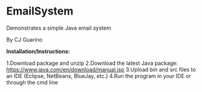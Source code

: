 # EmailSystem
Demonstrates a simple Java email system

By CJ Guarino

**Installation/Instructions:**

1.Download package and unzip
2.Download the latest Java package: https://www.java.com/en/download/manual.jsp
3.Upload bin and src files to an IDE (Eclipse, NetBeans, BlueJay, etc.)
4.Run the program in your IDE or through the cmd line
